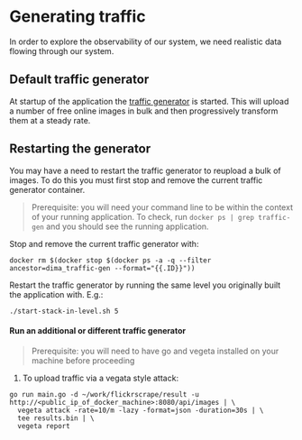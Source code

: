 # Generating traffic

In order to explore the observability of our system, we need realistic data flowing through our system.

## Default traffic generator

At startup of the application the [traffic generator](../stack/application/traffic-gen/Dockerfile) is started. This will upload a number of free online images in bulk and then progressively transform them at a steady rate.

## Restarting the generator

You may have a need to restart the traffic generator to reupload a bulk of images. To do this you must first stop and remove the current traffic generator container.

> Prerequisite: you will need your command line to be within the context of your running application. To check, run `docker ps | grep traffic-gen` and you should see the running application.

Stop and remove the current traffic generator with:
```
docker rm $(docker stop $(docker ps -a -q --filter ancestor=dima_traffic-gen --format="{{.ID}}"))
```

Restart the traffic generator by running the same level you originally built the application with. E.g.:
```
./start-stack-in-level.sh 5
```


#### Run an additional or different traffic generator

> Prerequisite: you will need to have go and vegeta installed on your machine before proceeding

1. To upload traffic via a vegata style attack:
```
go run main.go -d ~/work/flickrscrape/result -u http://<public_ip_of_docker_machine>:8080/api/images | \
  vegeta attack -rate=10/m -lazy -format=json -duration=30s | \
  tee results.bin | \
  vegeta report
```